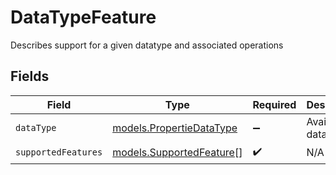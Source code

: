 # DataTypeFeature

Describes support for a given datatype and associated operations


## Fields

| Field                                                      | Type                                                       | Required                                                   | Description                                                | Example                                                    |
| ---------------------------------------------------------- | ---------------------------------------------------------- | ---------------------------------------------------------- | ---------------------------------------------------------- | ---------------------------------------------------------- |
| `dataType`                                                 | [models.PropertieDataType](../models/propertiedatatype.md) | :heavy_minus_sign:                                         | Available data types                                       | invoices                                                   |
| `supportedFeatures`                                        | [models.SupportedFeature](../models/supportedfeature.md)[] | :heavy_check_mark:                                         | N/A                                                        |                                                            |